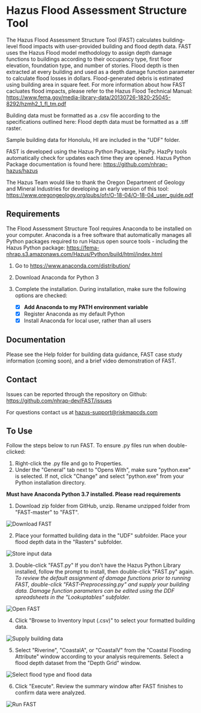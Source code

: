 # Hazus Flood Assessment Structure Tool

The Hazus Flood Assessment Structure Tool (FAST) calculates building-level flood impacts with user-provided building and flood depth data. FAST uses the Hazus Flood model methodology to assign depth damage functions to buildings according to their occupancy type, first floor elevation, foundation type, and number of stories. Flood depth is then extracted at every building and used as a depth damage function parameter to calculate flood losses in dollars. Flood-generated debris is estimated using building area in square feet. For more information about how FAST cacluates flood impacts, please refer to the Hazus Flood Technical Manual: https://www.fema.gov/media-library-data/20130726-1820-25045-8292/hzmh2_1_fl_tm.pdf

Building data must be formatted as a .csv file according to the specifications outlined here: Flood depth data must be formatted as a .tiff raster.

Sample building data for Honolulu, HI are included in the "UDF" folder.

FAST is developed using the Hazus Python Package, HazPy. HazPy tools automatically check for updates each time they are opened. Hazus Python Package documentation is found here: https://github.com/nhrap-hazus/hazus

The Hazus Team would like to thank the Oregon Department of Geology and Mineral Industries for developing an early version of this tool: https://www.oregongeology.org/pubs/ofr/O-18-04/O-18-04_user_guide.pdf

## Requirements

The Flood Assessment Structure Tool requires Anaconda to be installed on your computer. Anaconda is a free software that automatically manages all Python packages required to run Hazus open source tools - including the Hazus Python package: https://fema-nhrap.s3.amazonaws.com/Hazus/Python/build/html/index.html

1. Go to https://www.anaconda.com/distribution/

2. Download Anaconda for Python 3

3. Complete the installation. During installation, make sure the following options are checked:

   - [x] **Add Anaconda to my PATH environment variable**
   - [x] Register Anaconda as my default Python
   - [x] Install Anaconda for local user, rather than all users

## Documentation

Please see the Help folder for building data guidance, FAST case study information (coming soon), and a brief video demonstration of FAST.

## Contact

Issues can be reported through the repository on Github: https://github.com/nhrap-dev/FAST/issues

For questions contact us at hazus-support@riskmapcds.com

## To Use

Follow the steps below to run FAST. To ensure .py files run when double-clicked:

1. Right-click the .py file and go to Properties. 
2. Under the "General" tab next to "Opens With", make sure "python.exe" is selected. If not, click "Change" and select "python.exe" from your Python installation directory.

**Must have Anaconda Python 3.7 installed. Please read requirements**

1. Download zip folder from GitHub, unzip. Rename unzipped folder from "FAST-master" to "FAST".

![Download FAST](Images/Step1.png "Download FAST")

2. Place your formatted building data in the "UDF" subfolder. Place your flood depth data in the "Rasters" subfolder.

![Store input data](Images/Step2.png "Store input data")

3. Double-click "FAST.py" If you don't have the Hazus Python Library installed, follow the prompt to install, then double-click "FAST.py" again.
*To review the default assignment of damage functions prior to running FAST, double-click "FAST-Preprocessing.py" and supply your building data. Damage function parameters can be edited using the DDF spreadsheets in the "Lookuptables" subfolder.*

![Open FAST](Images/Step3.png "Open FAST")

4. Click "Browse to Inventory Input (.csv)" to select your formatted building data.

![Supply building data](Images/Step4.png "Supply building data")

5. Select "Riverine", "CoastalA", or "CoastalV" from the "Coastal Flooding Attribute" window according to your analysis requirements. Select a flood depth dataset from the "Depth Grid" window.

![Select flood type and flood data](Images/Step5.png "Select flood type and flood data")

6. Click "Execute". Review the summary window after FAST finishes to confirm data were analyzed.

![Run FAST](Images/Step6.png "Run FAST")
